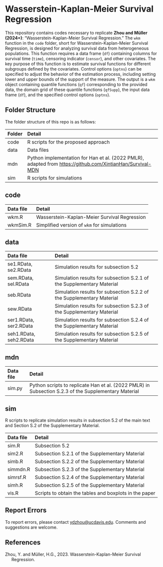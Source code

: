 # Wasserstein-Kaplan-Meier Survival Regression

This repository contains codes necessary to replicate **Zhou and Müller (2024+)**: “Wasserstein-Kaplan-Meier Survival Regression.” The `wkm` function in the `code` folder, short for Wasserstein-Kaplan-Meier Survival Regression, is designed for analyzing survival data from heterogeneous populations. This function requires a data frame (`df`) containing columns for survival time (`time`), censoring indicator (`censor`), and other covariates. The key purpose of this function is to estimate survival functions for different subgroups defined by the covariates. Control options (`optns`) can be specified to adjust the behavior of the estimation process, including setting lower and upper bounds of the support of the measure. The output is a `wkm` object containing quantile functions (`qf`) corresponding to the provided data, the domain grid of these quantile functions (`qfSupp`), the input data frame (`df`), and the specified control options (`optns`).

## Folder Structure

The folder structure of this repo is as follows:

| Folder      | Detail                                                                                                    |
|:------------|:----------------------------------------------------------------------------------------------------------|
| code        | R scripts for the proposed approach                                                                       |
| data        | Data files                                                                                                |
| mdn         | Python implementation for Han et al. (2022 PMLR), adapted from https://github.com/XintianHan/Survival-MDN |
| sim         | R scripts for simulations                                                                                 |

## code

| Data file  | Detail                                       |
|:-----------|:---------------------------------------------|
| wkm.R      | Wasserstein-Kaplan-Meier Survival Regression |
| wkmSim.R   | Simplified version of `wkm` for simulations  |

## data

| Data file              | Detail                                                                |
|:-----------------------|:----------------------------------------------------------------------|
| se1.RData, se2.RData   | Simulation results for subsection 5.2                                 |
| sem.RData, sel.RData   | Simulation results for subsection S.2.1 of the Supplementary Material |
| seb.RData              | Simulation results for subsection S.2.2 of the Supplementary Material |
| sew.RData              | Simulation results for subsection S.2.3 of the Supplementary Material |
| ser1.RData, ser2.RData | Simulation results for subsection S.2.4 of the Supplementary Material |
| seh1.RData, seh2.RData | Simulation results for subsection S.2.5 of the Supplementary Material |

## mdn

| Data file | Detail                                                                                               |
|:----------|:-----------------------------------------------------------------------------------------------------|
| sim.py    | Python scripts to replicate Han et al. (2022 PMLR) in Subsection S.2.3 of the Supplementary Material |

## sim

R scripts to replicate simulation results in subsection 5.2 of the main text and Section S.2 of the Supplementary Material.

| Data file | Detail                                                 |
|:----------|:-------------------------------------------------------|
| sim.R     | Subsection 5.2                                         |
| sim2.R    | Subsection S.2.1 of the Supplementary Material         |
| simb.R    | Subsection S.2.2 of the Supplementary Material         |
| simmdn.R  | Subsection S.2.3 of the Supplementary Material         |
| simrsf.R  | Subsection S.2.4 of the Supplementary Material         |
| simh.R    | Subsection S.2.5 of the Supplementary Material         |
| vis.R     | Scripts to obtain the tables and boxplots in the paper |

## Report Errors

To report errors, please contact <ydzhou@ucdavis.edu>. Comments and suggestions are welcome.

## References

<div id="refs" class="references csl-bib-body hanging-indent"
entry-spacing="0">

<div id="ref-imbensxu" class="csl-entry">

Zhou, Y. and Müller, H.G., 2023. Wasserstein-Kaplan-Meier Survival Regression.

</div>

</div>


